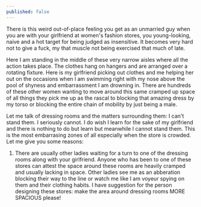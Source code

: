 ```yaml
---
published: false
---
```

There is this weird out-of-place feeling you get as an unmarried guy when you are with your girlfriend at women's fashion stores, you young-looking, naive and a hot target for being judged as insensitive. It becomes very hard not to give a fuck, my that muscle not being exercised that much of late. 

Here I am standing in the middle of these very narrow aisles where all the action takes place. The clothes hang on hangers and are arranged over a rotating fixture. Here is my girlfriend picking out clothes and me helping her out on the occasions when I am swimming right with my nose above the pool of shyness and embarrassment I am drowning in. There are hundreds of these other women wanting to move around this same cramped up space of all things they pick me up as the rascal to blocking that amazing dress by my torso or blocking the entire chain of mobility by just being a male.

Let me talk of dressing rooms and the matters surrounding them: I can't stand them. I seriously cannot. I do wish I learn for the sake of my girlfriend and there is nothing to do but learn but meanwhile I cannot stand them. This is the most embarrasing zones of all especially when the store is crowded. Let me give you some reasons:

1. There are usually other ladies waiting for a turn to one of the dressing rooms along with your girlfriend. Anyone who has been to one of these stores can attest the space around these rooms are heavily cramped and usually lacking in space. Other ladies see me as an abberation blocking their way to the line or watch me like I am voyeur spying on them and their clothing habits. I have suggestion for the person designing these stores: make the area around dressing rooms MORE SPACIOUS please!  
